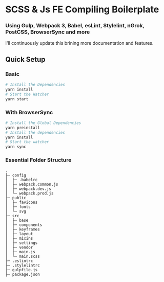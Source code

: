 # SCSS & Js FE Compiling Boilerplate
### Using Gulp, Webpack 3, Babel, esLint, Stylelint, nGrok, PostCSS, BrowserSync and more

I'll continuously update this brining more documentation and features.

## Quick Setup

### Basic

```bash
# Install the Dependencies
yarn install
# Start the Watcher
yarn start
```

### With BrowserSync

```bash
# Install the Global Dependencies
yarn preinstall
# Install the dependencies
yarn install
# Start the watcher
yarn sync
```

### Essential Folder Structure
```
.
├─ config
│  ├─ .babelrc
│  ├─ webpack.common.js
│  ├─ webpack.dev.js
│  └─ webpack.prod.js
├─ public
│  ├─ favicons
│  ├─ fonts
│  └─ svg
├─ src
│  ├─ base
│  ├─ components
│  ├─ keyframes
│  ├─ layout
│  ├─ mixins
│  ├─ settings
│  ├─ vendor
│  ├─ main.js
│  └─ main.scss
├─ .eslintrc
├─ .stylelintrc
├─ gulpfile.js
├─ package.json
```
